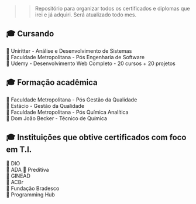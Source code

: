
>> Repositório para organizar todos os certificados e diplomas que irei e já adquiri. Será atualizado todo mes.


## 🎓 Cursando 

🧠 Uniritter - Análise e Desenvolvimento de Sistemas<br>
🧠 Faculdade Metropolitana - Pós Engenharia de Software <br>
🧠 Udemy - Desenvolvimento Web Completo - 20 cursos + 20 projetos <br>

## 🎓 Formação acadêmica

🧠 Faculdade Metropolitana - Pós Gestão da Qualidade <br>
🧠 Estácio - Gestão da Qualidade <br>
🧠 Faculdade Metropolitana - Pós Química Analítica <br>
🧠 Dom João Becker - Técnico de Química


## 🎓 Instituições que obtive certificados com foco em T.I.

🧠 DIO <br>
🧠 ADA
🧠 Preditiva <br>
🧠 GINEAD <br>
🧠 ACBr <br>
🧠 Fundação Bradesco <br>
🧠 Programming Hub <br>



